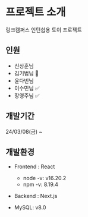 # 프로젝트 소개
링크캠퍼스 인턴쉽용 토이 프로젝트

## 인원
- 신상훈님
- 김기범님 🥲
- 윤다빈님
- 이수민님 ✅
- 장영주님 ✅

## 개발기간
24/03/08(금) ~

## 개발환경
- Frontend : React
  - node -v: v16.20.2
  - npm -v: 8.19.4
 
- Backend : Next.js
- MySQL: v8.0
